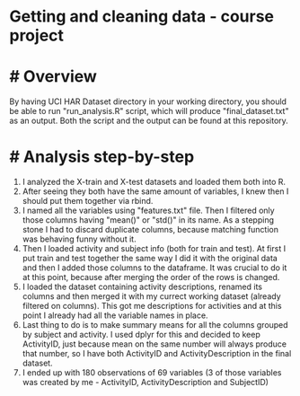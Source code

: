 # Getting and cleaning data - course project

# # Overview

By having UCI HAR Dataset directory in your working directory, you should be able to run "run_analysis.R" script, which will produce "final_dataset.txt" as an output. Both the script and the output can be found at this repository.

# # Analysis step-by-step

1. I analyzed the X-train and X-test datasets and loaded them both into R.
2. After seeing they both have the same amount of variables, I knew then I should put them together via rbind.
3. I named all the variables using "features.txt" file. Then I filtered only those columns having "mean()" or "std()" in its name. As a stepping stone I had to discard duplicate columns, because matching function was behaving funny without it. 
4. Then I loaded activity and subject info (both for train and test). At first I put train and test together the same way I did it with the original data and then I added those columns to the dataframe. It was crucial to do it at this point, because after merging the order of the rows is changed.
5. I loaded the dataset containing activity descriptions, renamed its columns and then merged it with my currect working dataset (already filtered on columns). This got me descriptions for activities and at this point I already had all the variable names in place.
6. Last thing to do is to make summary means for all the columns grouped by subject and activity. I used dplyr for this and decided to keep ActivityID, just because mean on the same number will always produce that number, so I have both ActivityID and ActivityDescription in the final dataset.
7. I ended up with 180 observations of 69 variables (3 of those variables was created by me - ActivityID, ActivityDescription and SubjectID)
